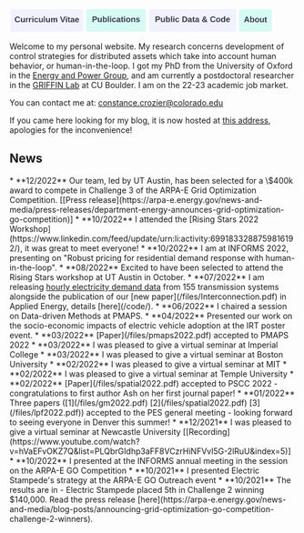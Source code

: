 <a href="https://constancecrozier.github.io/cv/"><img src="/images/cv_button.png" alt="drawing" height="40"/></a><a href="https://constancecrozier.github.io/pubs/"><img src="/images/pub_button.png" alt="drawing" height="40"/></a><a href="https://constancecrozier.github.io/code/"><img src="/images/code_button.png" alt="drawing" height="40"/></a><a href="https://constancecrozier.github.io/about/"><img src="/images/about_button.png" alt="drawing" height="40"/></a>

Welcome to my personal website. My research concerns development of control strategies for distributed assets which take into account human behavior, or human-in-the-loop. I got my PhD from the University of Oxford in the [Energy and Power Group](https://epg.eng.ox.ac.uk), and am currently a postdoctoral researcher in the [GRIFFIN Lab](http://www.kyrib.com) at CU Boulder. I am on the 22-23 academic job market.

You can contact me at: [constance.crozier@colorado.edu](mailto:constance.crozier@colorado.edu)

If you came here looking for my blog, it is now hosted at [this address](https://constancecrozier.wordpress.com), apologies for the inconvenience!

<h2>News</h2>
* **12/2022** Our team, led by UT Austin, has been selected for a \$400k award to compete in Challenge 3 of the ARPA-E Grid Optimization Competition. [[Press release](https://arpa-e.energy.gov/news-and-media/press-releases/department-energy-announces-grid-optimization-go-competition)]
* **10/2022** I attended the [Rising Stars 2022 Workshop](https://www.linkedin.com/feed/update/urn:li:activity:6991833288759816192/), it was great to meet everyone!
* **10/2022** I am at INFORMS 2022, presenting on "Robust pricing for residential demand response with human-in-the-loop".
* **08/2022** Excited to have been selected to attend the Rising Stars workshop at UT Austin in October.
* **07/2022** I am releasing <a href="/files/demand2019.csv" download="demand2019">hourly electricity demand data</a> from 155 transmission systems alongside the publication of our [new paper](/files/Interconnection.pdf) in Applied Energy, details [here](/code/).
* **06/2022** I chaired a session on Data-driven Methods at PMAPS.
* **04/2022** Presented our work on the socio-economic impacts of electric vehicle adoption at the IRT poster event.
* **03/2022** [Paper](/files/pmaps2022.pdf) accepted to PMAPS 2022
* **03/2022** I was pleased to give a virtual seminar at Imperial College
* **03/2022** I was pleased to give a virtual seminar at Boston University
* **02/2022** I was pleased to give a virtual seminar at MIT
* **02/2022** I was pleased to give a virtual seminar at Temple University
* **02/2022** [Paper](/files/spatial2022.pdf) accepted to PSCC 2022 - congratulations to first author Ash on her first journal paper!
* **01/2022** Three papers ([1](/files/gm2022.pdf) [2](/files/spatial2022.pdf) [3](/files/lpf2022.pdf)) accepted to the PES general meeting - looking forward to seeing everyone in Denver this summer!
* **12/2021** I was pleased to give a virtual seminar at Newcastle University [[Recording](https://www.youtube.com/watch?v=hVaEFvOKZ7Q&list=PLQbrGIdhp3aFF8VCzrHiNFVvl5G-2lRuU&index=5)]
* **10/2022** I presented at the INFORMS annual meeting in the session on the ARPA-E GO Competition
* **10/2021** I presented Electric Stampede's strategy at the ARPA-E GO Outreach event
* **10/2021** The results are in - Electric Stampede placed 5th in Challenge 2 winning $140,000. Read the press release [here](https://arpa-e.energy.gov/news-and-media/blog-posts/announcing-grid-optimization-go-competition-challenge-2-winners). 